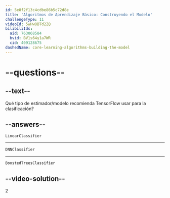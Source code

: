 ```yaml
---
id: 5e8f2f13c4cdbe86b5c72d8e
title: 'Algoritmos de Aprendizaje Básico: Construyendo el Modelo'
challengeType: 11
videoId: 5wHw8BTd2ZQ
bilibiliIds:
  aid: 763068584
  bvid: BV1s64y1a7WR
  cid: 409128675
dashedName: core-learning-algorithms-building-the-model
---
```


# --questions--

## --text--

Qué tipo de estimador/modelo recomienda TensorFlow usar para la clasificación?

## --answers--

`LinearClassifier`

---

`DNNClassifier`

---

`BoostedTreesClassifier`

## --video-solution--

2

